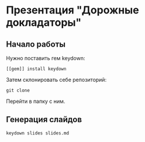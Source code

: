 # Презентация "Дорожные докладаторы"

## Начало работы

Нужно поставить гем keydown:

```
[[gem]] install keydown
```

Затем склонировать себе репозиторий:

```
git clone
```

Перейти в папку с ним.

## Генерация слайдов

```
keydown slides slides.md
```
